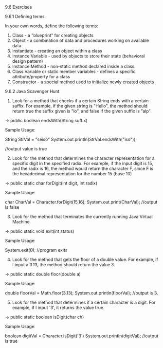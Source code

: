 9.6 Exercises

9.6.1 Defining terms 

In your own words, define the following terms: 
1. Class - a "blueprint" for creating objects
2. Object - a combination of data and procedures working on available data
3. Instantiate - creating an object within a class
4. Instance Variable - used by objects to store their state (behavioral design pattern)
5. Instance Method - non-static method declared inside a class
6. Class Variable or static member variables - defines a specific attribute/property for a class 
7. Constructor - a special method used to initialize newly created objects 

9.6.2 Java Scavenger Hunt

1. Look for a method that checks if a certain String ends with a certain suffix. For
example, if the given string is "Hello", the method should return true the suffix given
is "lo", and false if the given suffix is "alp".

-> public boolean endsWith(String suffix)

Sample Usage:

String StrVal = "seiso"
System.out.println(StrVal.endsWith("iso"));

//output value is true

2. Look for the method that determines the character representation for a specific digit
in the specified radix. For example, if the input digit is 15, and the radix is 16, the
method would return the character F, since F is the hexadecimal representation for
the number 15 (base 10)

-> public static char forDigit(int digit, int radix) 

Sample Usage:

char CharVal = Character.forDigit(15,16);
System.out.print(CharVal);
//output is false

3. Look for the method that terminates the currently running Java Virtual Machine

-> public static void exit(int status)

Sample Usage: 

System.exit(0);
//program exits 

4. Look for the method that gets the floor of a double value. For example, if I input a
3.13, the method should return the value 3.

-> public static double floor(double a)

Sample Usage: 

double floorVal = Math.floor(3.13);
System.out.println(floorVal);
//output is 3.

5. Look for the method that determines if a certain character is a digit. For example, if I
input '3', it returns the value true.

-> public static boolean isDigit(char ch)

Sample Usage: 

boolean digitVal = Character.isDigit('3')
System.out.println(digitVal);
//output is true

